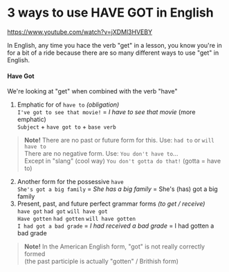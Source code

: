 # 3 ways to use HAVE GOT in English
https://www.youtube.com/watch?v=jXDMl3HVEBY

In English, any time you hace the verb "get" in a lesson,
you know you're in for a bit of a ride
because there are so many different ways to use "get" in English.

#### Have Got
We're looking at "get" when combined with the verb "have"

1. Emphatic for of `have to` _(obligation)_  
`I've got to see that movie!` = _I have to see that movie_ (more emphatic)  
`Subject` + `have got to` + `base verb`  
> **Note!** There are no past or future form for this. Use: `had to` or `will have to`  
There are no negative form. Use: `You don't have to`...  
Except in "slang" (cool way) `You don't gotta do that!` (gotta = have to)
2. Another form for the possessive `have`  
`She's got a big family` = _She has a big family_ = She's (has) got a big family
3. Present, past, and future perfect grammar forms _(to get / receive)_  
`have got` `had got` `will have got`  
`Have gotten` `had gotten` `will have gotten`  
`I had got a bad grade` = _I had received a bad grade_ = I had gotten a bad grade
> **Note!** In the American English form, "got" is not really correctly formed  
(the past participle is actually "gotten" / Brithish form)  
